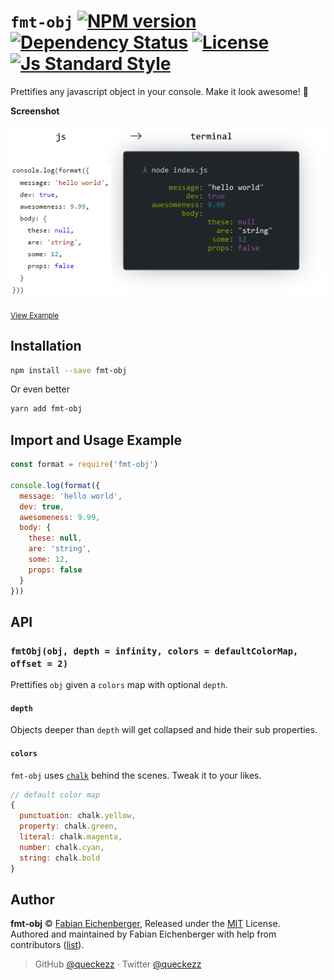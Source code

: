 
# `fmt-obj` [![NPM version][version-image]][version-url] [![Dependency Status][david-image]][david-url] [![License][license-image]][license-url] [![Js Standard Style][standard-image]][standard-url]

Prettifies any javascript object in your console. Make it look awesome! :lipstick:

**Screenshot**

<p align="center">
  <img src="./intro.png" />
</p>

<sub><a href='./example.js'>View Example</a></sub>

## Installation

```sh
npm install --save fmt-obj
```

Or even better

```sh
yarn add fmt-obj
```

## Import and Usage Example

```js
const format = require('fmt-obj')

console.log(format({
  message: 'hello world',
  dev: true,
  awesomeness: 9.99,
  body: {
    these: null,
    are: 'string',
    some: 12,
    props: false
  }
}))
```

## API

### `fmtObj(obj, depth = infinity, colors = defaultColorMap, offset = 2)`

Prettifies `obj` given a `colors` map with optional `depth`.

#### `depth`

Objects deeper than `depth` will get collapsed and hide their sub properties.

#### `colors`

`fmt-obj` uses [`chalk`]() behind the scenes. Tweak it to your likes.

```js
// default color map
{
  punctuation: chalk.yellow,
  property: chalk.green,
  literal: chalk.magenta,
  number: chalk.cyan,
  string: chalk.bold
}
```


## Author

**fmt-obj** © [Fabian Eichenberger](https://github.com/queckezz), Released under the [MIT](./license) License.<br>
Authored and maintained by Fabian Eichenberger with help from contributors ([list](https://github.com/queckezz/fmt-obj/contributors)).

> GitHub [@queckezz](https://github.com/queckezz) · Twitter [@queckezz](https://twitter.com/queckezz)

[version-image]: https://img.shields.io/npm/v/fmt-obj.svg?style=flat-square
[version-url]: https://npmjs.org/package/fmt-obj

[david-image]: http://img.shields.io/david/queckezz/fmt-obj.svg?style=flat-square
[david-url]: https://david-dm.org/queckezz/fmt-obj

[standard-image]: https://img.shields.io/badge/code-standard-brightgreen.svg?style=flat-square
[standard-url]: https://github.com/feross/standard

[license-image]: http://img.shields.io/npm/l/fmt-obj.svg?style=flat-square
[license-url]: ./license